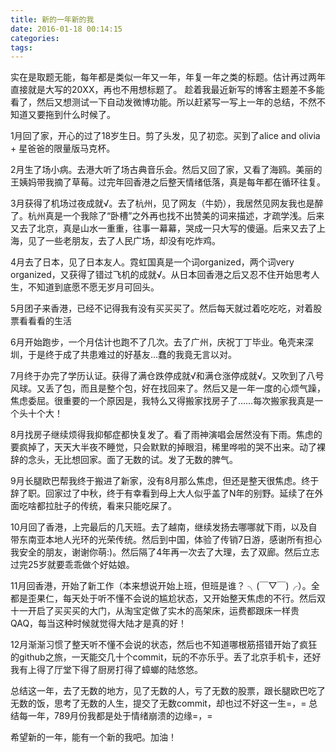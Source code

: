 ```yaml
---
title: 新的一年新的我
date: 2016-01-18 00:14:15
categories:
tags:
---
```

实在是取题无能，每年都是类似一年又一年，年复一年之类的标题。估计再过两年直接就是大写的20XX，再也不用想标题了。
趁着我最近新写的博客主题差不多能看了，然后又想测试一下自动发微博功能。所以赶紧写一写上一年的总结，不然不知道又要拖到什么时候了。

1月回了家，开心的过了18岁生日。剪了头发，见了初恋。买到了alice and olivia + 星爸爸的限量版马克杯。

2月生了场小病。去港大听了场古典音乐会。然后又回了家，又看了海鸥。美丽的王姨妈带我摘了草莓。过完年回香港之后整天情绪低落，真是每年都在循环往复。

3月获得了机场过夜成就√。去了杭州，见了网友（牛奶），我居然见网友我也是醉了。杭州真是一个我除了“卧槽”之外再也找不出赞美的词来描述，才疏学浅。后来又去了北京，真是山水一重重，往事一幕幕，哭成一只大写的傻逼。后来又去了上海，见了一些老朋友，去了人民广场，却没有吃炸鸡。

4月去了日本，见了日本友人。霓虹国真是一个词organized，两个词very organized，又获得了错过飞机的成就√。从日本回香港之后又忍不住开始思考人生，不知道到底愿不愿无岁月可回头。

5月团子来香港，已经不记得我有没有买买买了。然后每天就过着吃吃吃，对着股票看看看的生活

6月开始跑步，一个月估计也跑不了几次。去了广州，庆祝丁丁毕业。龟壳来深圳，于是终于成了共患难过的好基友…蠢的我竟无言以对。

7月终于办完了学历认证。获得了满仓跌停成就√和满仓涨停成就√。又吹到了八号风球。又丢了包，而且是整个包，好在找回来了。然后又是一年一度的心烦气躁，焦虑委屈。很重要的一个原因是，我特么又得搬家找房子了……每次搬家我真是一个头十个大！

8月找房子继续烦得我抑郁症都快复发了。看了雨神演唱会居然没有下雨。焦虑的要疯掉了，天天大半夜不睡觉，只会默默的掉眼泪，稀里哗啦的哭不出来。动了裸辞的念头，无比想回家。面了无数的试。发了无数的脾气。

9月长腿欧巴帮我终于搬进了新家，没有8月那么焦虑，但还是整天很焦虑。终于辞了职。回家过了中秋，终于有幸看到母上大人似乎盖了N年的别野。延续了在外面吃啥都拉肚子的传统，看来只能吃屎了。

10月回了香港，上完最后的几天班。去了越南，继续发扬去哪哪就下雨，以及自带东南亚本地人光环的光荣传统。然后到中国，体验了传销7日游，感谢所有担心我安全的朋友，谢谢你萌:)。然后隔了4年再一次去了大理，去了双廊。然后立志过完25岁就要乖乖做个好姑娘。

11月回香港，开始了新工作（本来想说开始上班，但班是谁？  ╮(￣▽￣)╭）。全都是歪果仁，每天处于听不懂不会说的尴尬状态，又开始整天焦虑的不行。然后双十一开启了买买买的大门，从淘宝定做了实木的高架床，运费都跟床一样贵QAQ，每当这种时候就觉得大陆才是真的好！

12月渐渐习惯了整天听不懂不会说的状态，然后也不知道哪根筋搭错开始了疯狂的github之旅，一天能交几十个commit，玩的不亦乐乎。丢了北京手机卡，还好我有上得了厅堂下得了厨房打得了蟑螂的陆悠悠。


总结这一年，去了无数的地方，见了无数的人，亏了无数的股票，跟长腿欧巴吃了无数的饭，思考了无数的人生，提交了无数commit，却也过不好这一生=，=
总结每一年，789月份我都是处于情绪崩溃的边缘=，=

希望新的一年，能有一个新的我吧。加油！
